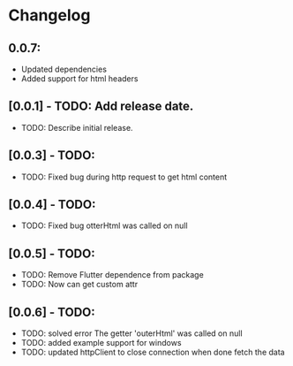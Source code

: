 # Changelog
## 0.0.7:
- Updated dependencies
- Added support for html headers

## [0.0.1] - TODO: Add release date.

* TODO: Describe initial release.
## [0.0.3] - TODO: 
* TODO: Fixed bug during http request to get html content
## [0.0.4] - TODO: 
* TODO: Fixed bug otterHtml was called on null
## [0.0.5] - TODO: 
* TODO: Remove Flutter dependence from package
* TODO: Now can get custom attr
## [0.0.6] - TODO: 
* TODO: solved error The getter 'outerHtml' was called on null
* TODO: added example support for windows
* TODO: updated httpClient to close connection when done fetch the data

